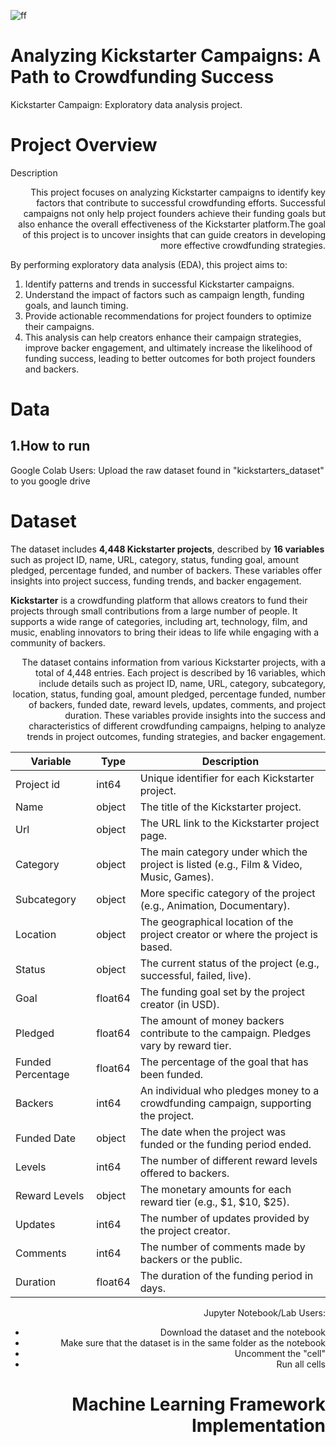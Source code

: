 ![ff](https://newlightdigital.com/wp-content/uploads/2023/08/Marketing-Strategies-Any-Business.png)

# Analyzing Kickstarter Campaigns: A Path to Crowdfunding Success
Kickstarter Campaign: Exploratory data analysis project.

# Project Overview
Description
<div style = "text-align: right">This project focuses on analyzing Kickstarter campaigns to identify key factors that contribute to successful crowdfunding efforts. Successful campaigns not only help project founders achieve their funding goals but also enhance the overall effectiveness of the Kickstarter platform.The goal of this project is to uncover insights that can guide creators in developing more effective crowdfunding strategies.</div>

By performing exploratory data analysis (EDA), this project aims to:

1. Identify patterns and trends in successful Kickstarter campaigns.
2. Understand the impact of factors such as campaign length, funding goals, and launch timing.
3. Provide actionable recommendations for project founders to optimize their campaigns.
4. This analysis can help creators enhance their campaign strategies, improve backer engagement, and ultimately increase the likelihood of funding success, leading to better outcomes for both project founders and backers.

# Data
## 1.How to run
Google Colab Users:
Upload the raw dataset found in "kickstarters_dataset" to you google drive 




# Dataset

The dataset includes **4,448 Kickstarter projects**, described by **16 variables** such as project ID, name, URL, category, status, funding goal, amount pledged, percentage funded, and number of backers. These variables offer insights into project success, funding trends, and backer engagement.

**Kickstarter** is a crowdfunding platform that allows creators to fund their projects through small contributions from a large number of people. It supports a wide range of categories, including art, technology, film, and music, enabling innovators to bring their ideas to life while engaging with a community of backers.

<div style = "text-align: right">The dataset contains information from various Kickstarter projects, with a total of 4,448 entries. Each project is described by 16 variables, which include details such as project ID, name, URL, category, subcategory, location, status, funding goal, amount pledged, percentage funded, number of backers, funded date, reward levels, updates, comments, and project duration. These variables provide insights into the success and characteristics of different crowdfunding campaigns, helping to analyze trends in project outcomes, funding strategies, and backer engagement.

| Variable             | Type      | Description                                                                                     |
|----------------------|-----------|-------------------------------------------------------------------------------------------------|
| Project id           | int64     | Unique identifier for each Kickstarter project.                                               |
| Name                 | object    | The title of the Kickstarter project.                                                          |
| Url                  | object    | The URL link to the Kickstarter project page.                                                 |
| Category             | object    | The main category under which the project is listed (e.g., Film & Video, Music, Games).       |
| Subcategory          | object    | More specific category of the project (e.g., Animation, Documentary).                         |
| Location             | object    | The geographical location of the project creator or where the project is based.               |
| Status               | object    | The current status of the project (e.g., successful, failed, live).                           |
| Goal                 | float64   | The funding goal set by the project creator (in USD).                                         |
| Pledged              | float64   | The amount of money backers contribute to the campaign. Pledges vary by reward tier.           |
| Funded Percentage    | float64   | The percentage of the goal that has been funded.                                              |
| Backers              | int64     | An individual who pledges money to a crowdfunding campaign, supporting the project.            |
| Funded Date          | object    | The date when the project was funded or the funding period ended.                             |
| Levels               | int64     | The number of different reward levels offered to backers.                                      |
| Reward Levels        | object    | The monetary amounts for each reward tier (e.g., $1, $10, $25).                              |
| Updates              | int64     | The number of updates provided by the project creator.                                         |
| Comments             | int64     | The number of comments made by backers or the public.                                         |
| Duration             | float64   | The duration of the funding period in days.                                                   |





Jupyter Notebook/Lab Users: 
- Download the dataset and the notebook
- Make sure that the dataset is in the same folder as the notebook
- Uncomment the "cell"
- Run all cells


# Machine Learning Framework Implementation
